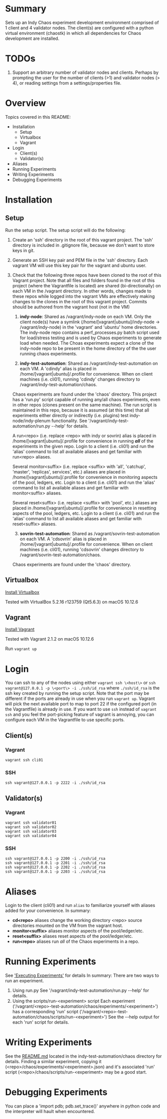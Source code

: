 # Summary
Sets up an Indy Chaos experiment development environment comprised of 1 client
and 4 validator nodes. The client(s) are configured with a python virtual
environment (chaostk) in which all dependencies for Chaos development
are installed.

# TODOs
1. Support an arbitrary number of validator nodes and clients. Perhaps by
   prompting the user for the number of clients (>1) and validator nodes (> 4),
   or reading settings from a settings/properties file.

# Overview
Topics covered in this README:
* Installation
  * Setup
  * Virtualbox
  * Vagrant
* Login
  * Client(s)
  * Validator(s)
* Aliases
* Running Experiments
* Writing Experiments
* Debugging Experiments
 
# Installation

## Setup
Run the setup script. The setup script will do the following:

1. Create an 'ssh' directory in the root of this vagrant project. The 'ssh'
   directory is included in .gitignore file, because we don't want to
   store keys in git.
2. Generate an SSH key pair and PEM file in the 'ssh' directory. Each vagrant VM
   will use this key pair for the vagrant and ubuntu user.
3. Check that the following three repos have been cloned to the root of this
   Vagrant project. Note that all files and folders found in the root of this
   project (where the Vagrantfile is located) are shared (bi-directionally) on
   each VM in the /vagrant directory. In other words, changes made to these
   repos while logged into the vagrant VMs are effectively making changes to the
   clones in the root of this vagrant project. Commits should be authored from
   the vagrant host (not in the VM)
   1. **indy-node**:
   Shared as /vagrant/indy-node on each VM. Only the client node(s) have a
   symlink (/home/[vagrant|ubuntu]/indy-node -> /vagrant/indy-node) in the
   'vagrant' and 'ubuntu' home directories. The indy-node repo contains a
   perf_processes.py batch script used for load/stress testing and is used by
   Chaos experiments to generate load when needed. The Choas experiments expect
   a clone of the indy-node repo to be present in the home directory of the
   the user running chaos experiments.

   2. **indy-test-automation**:
   Shared as /vagrant/indy-test-automation on each VM. A 'cdindy' alias is
   placed in /home/[vagrant|ubuntu]/.profile for convenience. When on client
   machines (i.e. cli01), running 'cdindy' changes directory to
   /vagrant/indy-test-automation/chaos.

   Chaos experiments are found under the 'chaos' directory. This project has a
   'run.py' script capable of running any/all chaos experiments, even in other
   repos (clones present on the same machine). The run script is maintained in
   this repo, because it is assumed (at this time) that all experiments either
   directly or indirectly (i.e. plugins) test indy-node/indy-plenum
   functionality. See '/vagrant/indy-test-automation/run.py --help' for
   details.

   A run\<repo\> (i.e. replace \<repo\> with indy or sovrin) alias is placed in
   /home/[vagrant|ubuntu]/.profile for convenience in running _**all**_ of the
   experiments in the given repo. Login to a client (i.e. cli01) and run the
   'alias' command to list all available aliases and get familiar with
   run\<repo\> aliases.

   Several monitor\<suffix\> (i.e. replace \<suffix\> with 'all', 'catchup',
   'master', 'replicas', services', etc.) aliases are placed in
   /home/[vagrant|ubuntu]/.profile for convenience in monitoring aspects of the
   pool, ledgers, etc. Login to a client (i.e. cli01) and run the
   'alias' command to list all available aliases and get familiar with
   monitor\<suffix\> aliases.

   Several reset\<suffix\> (i.e. replace \<suffix\> with 'pool', etc.) aliases are
   placed in /home/[vagrant|ubuntu]/.profile for convenience in resetting
   aspects of the pool, ledgers, etc. Login to a client (i.e. cli01) and run
   the 'alias' command to list all available aliases and get familiar with
   reset\<suffix\> aliases.

   3. **sovrin-test-automation**:
   Shared as /vagrant/sovrin-test-automation on each VM. A 'cdsovrin' alias is
   placed in /home/[vagrant|ubuntu]/.profile for convenience. When on client
   machines (i.e. cli01), running 'cdsovrin' changes directory to
   /vagrant/sovrin-test-automation/chaos.

   Chaos experiments are found under the 'chaos' directory.

## Virtualbox

[Install Virtualbox](https://www.virtualbox.org/wiki/Downloads)

Tested with VirtualBox 5.2.16 r123759 (Qt5.6.3) on macOS 10.12.6 

## Vagrant

[Install Vagrant](https://www.vagrantup.com/docs/installation/)

Tested with Vagrant 2.1.2 on macOS 10.12.6 

Run `vagrant up`

# Login

You can ssh to any of the nodes using either `vagrant ssh \<host\>` or
`ssh vagrant@127.0.0.1 -p \<port\> -i ./ssh/id_rsa` where `./ssh/id_rsa` is the
ssh key created by running the setup script. Note that the port may be different
if the ports are already in use when you run `vagrant up`. Vagrant will pick the
next available port to map to port 22 if the configured port (in the
Vagrantfile) is already in use. If you want to use `ssh` instead of
`vagrant ssh` and you feel the port-picking feature of vagrant is annoying, you
can configure each VM in the Vagrantfile to use specific ports.
## Client(s)
### Vagrant
```
vagrant ssh cli01
```
### SSH
```
ssh vagrant@127.0.0.1 -p 2222 -i ./ssh/id_rsa
```
## Validator(s)
### Vagrant
```
vagrant ssh validator01
vagrant ssh validator02
vagrant ssh validator03
vagrant ssh validator04
```
### SSH
```
ssh vagrant@127.0.0.1 -p 2200 -i ./ssh/id_rsa
ssh vagrant@127.0.0.1 -p 2201 -i ./ssh/id_rsa
ssh vagrant@127.0.0.1 -p 2202 -i ./ssh/id_rsa
ssh vagrant@127.0.0.1 -p 2203 -i ./ssh/id_rsa
```

# Aliases
Login to the client (cli01) and run `alias` to familiarize yourself with aliases
added for your convenience.
In summary:
- **cd\<repo\>** aliases change the working directory \<repo\> source directories
  mounted on the VM from the vagrant host.
- **monitor\<suffix\>** aliases monitor aspects of the pool/ledger/etc.
- **reset\<suffix\>** aliases reset aspects of the pool/ledger/etc.
- **run\<repo\>** aliases run _all_ of the Chaos experiments in a repo.

# Running Experiments
See ['Executing Experiments'](https://github.com/ckochenower/indy-test-automation/blob/master/chaos/README.md#executing-experiments) for details
In summary: There are two ways to run an experiment.
1. Using run.py
   See '/vagrant/indy-test-automation/run.py --help' for details.
2. Using the scripts/run-\<experiment\> script
   Each experiment
   ('/vagrant/\<repo\>-test-automation/chaos/experiments/\<experiment\>') has a
   corresponding 'run' script
   ('/vagrant/\<repo\>-test-automation/chaos/scripts/run-\<experiment\>')
   See the --help output for each 'run' script for details.

# Writing Experiments
See the
[README.md](https://github.com/hyperledger/indy-test-automation/chaos/README.md)
located in the indy-test-automation/chaos directory for details.
Finding a similar experiment, copying it
(\<repo\>/chaos/experiments/\<experiment\>.json) and it's associated 'run' script
(\<repo\>/chaos/scripts/run-\<experiment\> may be a good start.

# Debugging Experiments
You can place a 'import pdb; pdb.set_trace()' anywhere in python code and the
interpreter will hault when encountered.
